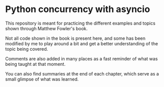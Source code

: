 # Python concurrency with asyncio

This repository is meant for practicing the different examples and topics shown through Matthew Fowler's book.

Not all code shown in the book is present here, and some has been modified by me to play around a bit and get a better understanding of the topic being covered.

Comments are also added in many places as a fast reminder of what was being taught at that moment.

You can also find summaries at the end of each chapter, which serve as a small glimpse of what was learned.